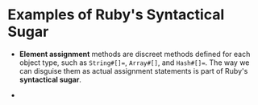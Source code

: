 # Examples of Ruby's Syntactical Sugar #

- **Element assignment** methods are discreet methods defined for each object type, such as `String#[]=`, `Array#[]`, and `Hash#[]=`. The way we can disguise them as actual assignment statements is part of Ruby's **syntactical sugar**.

-
